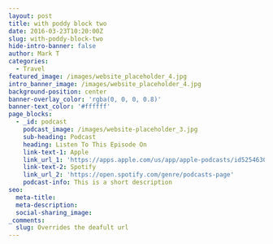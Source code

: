 ```yaml
---
layout: post
title: with poddy block two
date: 2016-03-23T10:20:00Z
slug: with-poddy-block-two
hide-intro-banner: false
author: Mark T
categories:
  - Travel
featured_image: /images/website_placeholder_4.jpg
intro_banner_image: /images/website_placeholder_4.jpg
background-position: center
banner-overlay_color: 'rgba(0, 0, 0, 0.8)'
banner-text_color: '#ffffff'
page_blocks:
  - _id: podcast
    podcast_image: /images/website-placeholder_3.jpg
    sub-heading: Podcast
    heading: Listen To This Episode On
    link-text-1: Apple
    link_url_1: 'https://apps.apple.com/us/app/apple-podcasts/id525463029'
    link-text-2: Spotify
    link_url_2: 'https://open.spotify.com/genre/podcasts-page'
    podcast-info: This is a short description
seo:
  meta-title:
  meta-description:
  social-sharing_image:
_comments:
  slug: Overrides the deafult url
---
```

